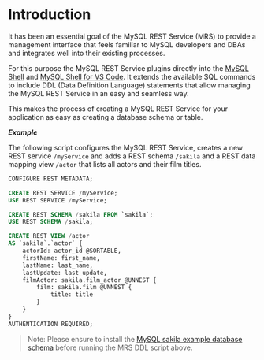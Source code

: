 <!-- Copyright (c) 2022, 2025, Oracle and/or its affiliates.

This program is free software; you can redistribute it and/or modify
it under the terms of the GNU General Public License, version 2.0,
as published by the Free Software Foundation.

This program is designed to work with certain software (including
but not limited to OpenSSL) that is licensed under separate terms, as
designated in a particular file or component or in included license
documentation.  The authors of MySQL hereby grant you an additional
permission to link the program and your derivative works with the
separately licensed software that they have either included with
the program or referenced in the documentation.

This program is distributed in the hope that it will be useful,  but
WITHOUT ANY WARRANTY; without even the implied warranty of
MERCHANTABILITY or FITNESS FOR A PARTICULAR PURPOSE.  See
the GNU General Public License, version 2.0, for more details.

You should have received a copy of the GNU General Public License
along with this program; if not, write to the Free Software Foundation, Inc.,
51 Franklin St, Fifth Floor, Boston, MA 02110-1301 USA -->

# Introduction

It has been an essential goal of the MySQL REST Service (MRS) to provide a management interface that feels familiar to MySQL developers and DBAs and integrates well into their existing processes.

For this purpose the MySQL REST Service plugins directly into the [MySQL Shell](https://dev.mysql.com/downloads/shell/) and [MySQL Shell for VS Code](https://marketplace.visualstudio.com/items?itemName=Oracle.mysql-shell-for-vs-code). It extends the available SQL commands to include DDL (Data Definition Language) statements that allow managing the MySQL REST Service in an easy and seamless way.

This makes the process of creating a MySQL REST Service for your application as easy as creating a database schema or table.

**_Example_**

The following script configures the MySQL REST Service, creates a new REST service `/myService` and adds a REST schema `/sakila` and a REST data mapping view `/actor` that lists all actors and their film titles.

```sql
CONFIGURE REST METADATA;

CREATE REST SERVICE /myService;
USE REST SERVICE /myService;

CREATE REST SCHEMA /sakila FROM `sakila`;
USE REST SCHEMA /sakila;

CREATE REST VIEW /actor
AS `sakila`.`actor` {
    actorId: actor_id @SORTABLE,
    firstName: first_name,
    lastName: last_name,
    lastUpdate: last_update,
    filmActor: sakila.film_actor @UNNEST {
        film: sakila.film @UNNEST {
            title: title
        }
    }
}
AUTHENTICATION REQUIRED;
```

> Note: Please ensure to install the [MySQL sakila example database schema](https://downloads.mysql.com/docs/sakila-db.zip) before running the MRS DDL script above.
